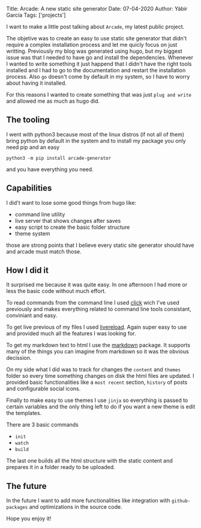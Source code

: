 Title: Arcade: A new static site generator
Date: 07-04-2020
Author: Yábir García
Tags: ['projects']

I want to make a little post talking about `Arcade`, my latest public
project. 

The objetive was to create an easy to use static site generator that
didn't require a complex installation process and let me quicly focus
on just writting. Previously my blog was generated using hugo, but my
biggest issue was that I needed to have go and install the
dependencies. Whenever I wanted to write something it just happend
that I didn't have the right tools installed and I had to go to the
documentation and restart the installation process. Also `go` doesn't
come by default in my system, so I have to worry about having it
installed.

For this reasons I wanted to create something that was just `plug and
write` and allowed me as much as hugo did.

## The tooling

I went with python3 because most of the linux distros (if not all of
them) bring python by default in the system and to install my package
you only need pip and an easy

```python3 -m pip install arcade-generator```

and you have everything you need.

## Capabilities 

I did't want to lose some good things from hugo like:

- command line utility
- live server that shows changes after saves
- easy script to create the basic folder structure
- theme system

those are strong points that I believe every static site generator
should have and arcade must match those.

## How I did it

It surprised me because it was quite easy. In one afternoon I had more
or less the basic code without much effort.

To read commands from the command line I used
[click](https://click.palletsprojects.com/en/7.x/) wich I've used
previously and makes everything related to command line tools
consistant, conviniant and easy.

To get live previous of my files I used
[livereload](https://github.com/lepture/python-livereload). Again
super easy to use and provided much all the features I was looking
for.

To get my markdown text to html I use the
[markdown](https://python-markdown.github.io/) package. It supports
many of the things you can imagine from markdown so it was the obvious
decission.

On my side what I did was to track for changes the `content` and
`themes` folder so every time something changes on disk the html files
are updated. I provided basic functionalities like a `most recent`
section, `history` of posts and configurable social icons.

Finally to make easy to use themes I use `jinja` so everything is
passed to certain variables and the only thing left to do if you want
a new theme is edit the templates.

There are 3 basic commands

- `init`
- `watch`
- `build`

The last one builds all the html structure with the static content and
prepares it in a folder ready to be uploaded.

## The future

In the future I want to add more functionalities like integration with
`github-packages` and optimizations in the source code. 

Hope you enjoy it!
